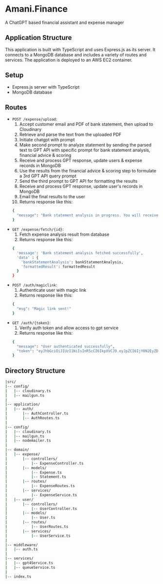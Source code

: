 # Amani.Finance

A ChatGPT based financial assistant and expense manager

## Application Structure

This application is built with TypeScript and uses Express.js as its server. It connects to a MongoDB database and includes a variety of routes and services. The application is deployed to an AWS EC2 container.

## Setup

- Express.js server with TypeScript
- MongoDB database

## Routes

- `POST /expense/upload`:
  1. Accept customer email and PDF of bank statement, then upload to Cloudinary
  2. Retrieve and parse the text from the uploaded PDF
  3. Initiate chatgpt with prompt
  4. Make second prompt to analyze statement by sending the parsed text to GPT API with specific prompt for bank statement analysis, financial advice & scoring
  5. Receive and process GPT response, update users & expense records in MongoDB
  6. Use the results from the financial advice & scoring step to formulate a 3rd GPT API query prompt
  7. Send the third prompt to GPT API for formatting the results
  8. Receive and process GPT response, update user's records in MongoDB
  9. Email the final results to the user
  10. Returns response like this:
  ```bash
  {
    "message": "Bank statement analysis in progress. You will receive an email with the results soon."
  }
  ```
- `GET /expense/fetch/{id}`:
  1. Fetch expense analysis result from database
  2. Returns response like this: 
  ```bash
  {
    'message': 'Bank statement analysis fetched successfully',
    'data' : {
      'bankStatementAnalysis': bankStatementAnalysis,
      'formattedResult': formattedResult
    }
  }
  ```
- `POST /auth/magiclink`:
  1. Authenticate user with magic link
  2. Returns response like this:
  ```bash
  {
    "msg": "Magic link sent!"
  }
  ```
- `GET /auth/{token}`:
  1. Verify auth token and allow access to gpt service
  2. Returns response like this:
  ```bash
  {
    "message": "User authenticated successfully",
    "token": "eyJhbGciOiJIUzI1NiIsInR5cCI6IkpXVCJ9.eyJpZCI6IjY0N2EyZDkxNDNiYmRlYzZiYmJjNmIxMyIsImlhdCI6MTY4NjE1MzEwNSwiZXhwIjoxNjg2MjM5NTA1fQ.vpIb6HF9ft8X4cwhnVSjs1FLxSJGKaHNzoIsr4yvVus"
  }

## Directory Structure

```bash
|src/
|-- config/
|   |-- cloudinary.ts
|   |-- mailgun.ts
|
|-- application/
|   |-- auth/
|       |-- AuthController.ts
|       |-- AuthRoutes.ts
|
|-- config/
|   |-- cloudinary.ts
|   |-- mailgun.ts
|   |-- nodemailer.ts
|
|-- domain/
|   |-- expense/
|       |-- controllers/
|           |-- ExpenseController.ts
|       |-- models/
|           |-- Expense.ts
|           |-- Statement.ts
|       |-- routes/
|           |-- ExpenseRoutes.ts
|       |-- services/
|           |-- ExpenseService.ts
|   |-- user/
|       |-- controllers/
|           |-- UserController.ts
|       |-- models/
|           |-- User.ts
|       |-- routes/
|           |-- UserRoutes.ts
|       |-- services/
|           |-- UserService.ts
|
|-- middleware/
|   |-- auth.ts
|
|-- services/
|   |-- gpt4Service.ts
|   |-- queueService.ts
|
|-- index.ts
```